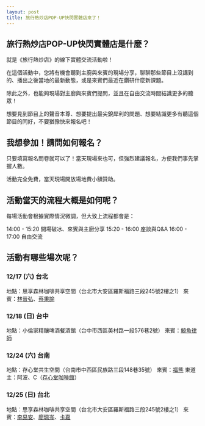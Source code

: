 ```yaml
---
layout: post
title: 旅行熱炒店POP-UP快閃實體店來了！
---
```


## 旅行熱炒店POP-UP快閃實體店是什麼？

就是《旅行熱炒店》的線下實體交流活動啦！

在這個活動中，您將有機會聽到主廚與來賓的現場分享，聊聊那些節目上沒講到的、播出之後當地的最新動態，或是來賓們最近在鑽研什麼新課題。

除此之外，也能夠現場對主廚與來賓們提問，並且在自由交流時間結識更多的聽眾！

想要見到節目上的聲音本尊、想要提出最尖銳犀利的問題、想要結識更多有聽這個節目的同好，不要猶豫快來報名吧！

## 我想參加！請問如何報名？

只要填寫報名問卷就可以了！當天現場來也可，但強烈建議報名，方便我們事先掌握人數。

活動完全免費，當天現場開放場地費小額贊助。

## 活動當天的流程大概是如何呢？

每場活動會根據實際情況微調，但大致上流程都會是：

14:00 - 15:20 開場破冰、來賓與主廚分享
15:20 - 16:00 座談與Q&A
16:00 - 17:00 自由交流

## 活動有哪些場次呢？

### 12/17 (六) 台北

地點：思享森林咖啡共享空間（台北市大安區羅斯福路三段245號2樓之1）
來賓：[林晉弘](/guest/micclin)、[蔡秉諭](/guest/pengru)

### 12/18 (日) 台中

地點：小倫家精釀啤酒餐酒館（台中市西區美村路一段576巷2號）
來賓：[鯨魚律師](/guest/whale)

### 12/24 (六) 台南

地點：存心堂共生空間（台南市中西區民族路三段148巷35號）
來賓：[福熊](/guest/winteam)
東道主：阿波、C（[存心堂咖啡館](https://linktr.ee/transheartcafe)）

### 12/25 (日) 台北

地點：思享森林咖啡共享空間（台北市大安區羅斯福路三段245號2樓之1）
來賓：[李易安](/guest/yian)、[廖珮岑](/guest/peitsun)、[卡嘉](/guest/katya)
